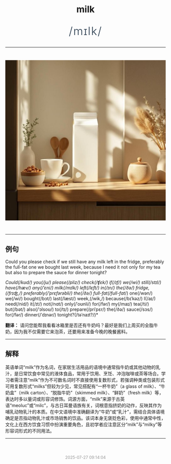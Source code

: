 <div align="center">

# milk

<div style="margin: 30px 0;">
<h1 style="font-size: 2.5em; font-weight: 300; letter-spacing: 2px; margin: 0; color: #2c3e50;">
/mɪlk/
</h1>
</div>

</div>

---

<div align="center" style="margin: 40px 0;">

![milk](images/milk.png)

</div>

---

## 例句

Could you please check if we still have any milk left in the fridge, preferably the full-fat one we bought last week, because I need it not only for my tea but also to prepare the sauce for dinner tonight?

*Could(/kʊd/) you(/ju/) please(/pliz/) check(/ʧɛk/) if(/ɪf/) we(/wi/) still(/stɪl/) have(/hæv/) any(/ˈɛni/) milk(/mɪlk/) left(/lɛft/) in(/ɪn/) the(/ðə/) fridge,(/frɪʤ,/) preferably(/ˈprɛfərəbli/) the(/ðə/) full-fat(/full-fat*/) one(/wən/) we(/wi/) bought(/bɔt/) last(/læst/) week,(/wik,/) because(/bɪˈkəz/) I(/aɪ/) need(/nid/) it(/ɪt/) not(/nɑt/) only(/ˈoʊnli/) for(/fər/) my(/maɪ/) tea(/ti/) but(/bət/) also(/ˈɔlsoʊ/) to(/tɪ/) prepare(/priˈpɛr/) the(/ðə/) sauce(/sɔs/) for(/fər/) dinner(/ˈdɪnər/) tonight?(/təˈnaɪt?/)*

**翻译：** 请问您能帮我看看冰箱里是否还有牛奶吗？最好是我们上周买的全脂牛奶，因为我不仅需要它来泡茶，还要用来准备今晚的晚餐酱料。

---

## 解释

英语单词“milk”作为名词，在家居生活用品的语境中通常指牛奶或其他动物的乳汁，是日常饮食中常见的液体食品，常用于饮用、烹饪、冲泡咖啡或茶等场合。学习者需注意“milk”作为不可数名词时不直接使用复数形式，若强调种类或包装形式可用复数形式“milks”但较为少见，常见搭配有“一杯牛奶”（a glass of milk）、“牛奶盒”（milk carton）、“脱脂牛奶”（skimmed milk）、“鲜奶”（fresh milk）等，表达时多以量词或形容词修饰。词源方面，“milk”来源于古英语“meoluc”或“milc”，与古日耳曼语族有关，词根意指挤奶的动作，反映其作为哺乳动物乳汁的本质。在中文语境中准确翻译为“牛奶”或“乳汁”，需结合具体语境确定是否指动物乳汁或市场销售的饮品。该词本身无褒贬色彩，使用中通常中性，文化上在西方饮食习惯中扮演重要角色，且初学者应注意区分“milk”与“milky”等形容词形式的不同用法。


---

<div align="center" style="margin-top: 50px;">
<small style="color: #999; font-size: 0.9em;">2025-07-27 09:14:04</small>
</div>
